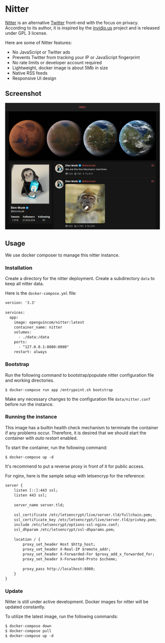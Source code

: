 # Nitter

[Nitter](https://nitter.net) is an alternative [Twitter](https://twitter.com) front-end with the focus on privacy. According to its author, it is inspired by the [invidio.us](https://invidio.us) project and is released under GPL 3 license.

Here are some of Nitter features:

* No JavaScript or Twitter ads
* Prevents Twitter from tracking your IP or JavaScript fingerprint
* No rate limits or developer account required
* Lightweight, docker image is about 5Mb in size
* Native RSS feeds
* Responsive UI design

## Screenshot
![nitter](https://github.com/zedeus/nitter/raw/master/screenshot.png)

## Usage

We use docker composer to manage this nitter instance.

### Installation

Create a directory for the nitter deployment.  Create a subdirectory `data` to keep all nitter data.

Here is the `docker-compose.yml` file:

```
version: '3.3'

services:
  app:
    image: epenguincom/nitter:latest
    container_name: nitter
    volumes:
      - ./data:/data
    ports:
      - "127.0.0.1:8080:8080"
    restart: always
```

### Bootstrap

Run the following command to bootstrap/populate nitter configuration file and working directories.

```
$ docker-compose run app /entrypoint.sh bootstrap
```

Make any necessary changes to the configuration file `data/nitter.conf` before run the instance.

### Running the instance

This image has a builtin health check mechanism to terminate the container if any problems occur.  Therefore, it is desired that we should start the container with *auto restart* enabled.

To start the container, run the following command:

```
$ docker-compose up -d
```

It's recommend to put a reverse proxy in front of it for public access.

For nginx, here is the sample setup with letsencryp for the reference:

```
server {
    listen [::]:443 ssl;
    listen 443 ssl;

    server_name server.tld;

    ssl_certificate /etc/letsencrypt/live/server.tld/fullchain.pem;
    ssl_certificate_key /etc/letsencrypt/live/server.tld/privkey.pem;
    include /etc/letsencrypt/options-ssl-nginx.conf; 
    ssl_dhparam /etc/letsencrypt/ssl-dhparams.pem; 

    location / {
        proxy_set_header Host $http_host;
        proxy_set_header X-Real-IP $remote_addr;
        proxy_set_header X-Forwarded-For $proxy_add_x_forwarded_for;
        proxy_set_header X-Forwarded-Proto $scheme;

        proxy_pass http://localhost:8080;
    }
}

```

### Update

Nitter is still under active development.  Docker images for nitter will be updated constantly.

To utilize the latest image, run the following commands:

```
$ docker-compose down
$ docker-compose pull
$ docker-compose up -d
```





